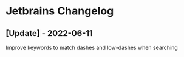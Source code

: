 # Jetbrains Changelog

 ## [Update] - 2022-06-11

Improve keywords to match dashes and low-dashes when searching